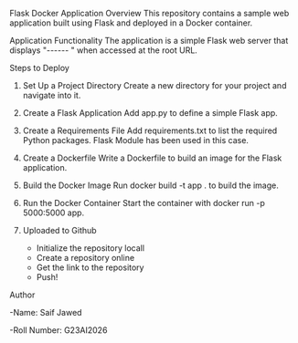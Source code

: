 Flask Docker Application
Overview
This repository contains a sample web application built using Flask and deployed in a Docker container.

Application Functionality
The application is a simple Flask web server that displays "------ " when accessed at the root URL.

Steps to Deploy
1. Set Up a Project Directory Create a new directory for your project and navigate into it.

2. Create a Flask Application Add app.py to define a simple Flask app.

3. Create a Requirements File Add requirements.txt to list the required Python packages. Flask Module has been used in this case.

4. Create a Dockerfile Write a Dockerfile to build an image for the Flask application.

5. Build the Docker Image Run docker build -t app . to build the image.

6. Run the Docker Container Start the container with docker run -p 5000:5000 app.

7. Uploaded to Github
    - Initialize the repository locall
    - Create a repository online
    - Get the link to the repository
    - Push!



Author

-Name: Saif Jawed 

-Roll Number: G23AI2026
